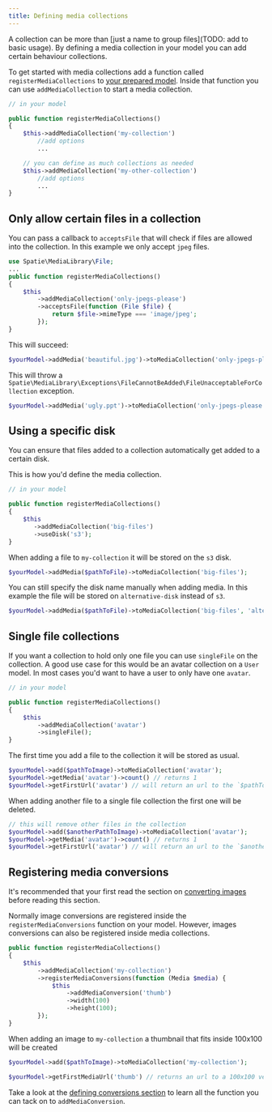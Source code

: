 ```yaml
---
title: Defining media collections
---
```


A collection can be more than [just a name to group files](TODO: add to basic usage). By defining a media collection in your model you can add certain behaviour collections.

To get started with media collections add a function called `registerMediaCollections` to [your prepared model](/laravel-medialibrary/v7/basic-usage/preparing-your-model). Inside that function you can use `addMediaCollection` to start  a media collection.

```php
// in your model

public function registerMediaCollections()
{
    $this->addMediaCollection('my-collection')
        //add options
        ...

    // you can define as much collections as needed
    $this->addMediaCollection('my-other-collection')
        //add options
        ...
}
```

## Only allow certain files in a collection

You can pass a callback to `acceptsFile` that will check if files are allowed into the collection. In this example we only accept `jpeg` files.

```php
use Spatie\MediaLibrary\File;
...
public function registerMediaCollections()
{
    $this
        ->addMediaCollection('only-jpegs-please')
        ->acceptsFile(function (File $file) {
            return $file->mimeType === 'image/jpeg';
        });
}
```

This will succeed:

```php
$yourModel->addMedia('beautiful.jpg')->toMediaCollection('only-jpegs-please');
```

This will throw a `Spatie\MediaLibrary\Exceptions\FileCannotBeAdded\FileUnacceptableForCollection` exception.

```php
$yourModel->addMedia('ugly.ppt')->toMediaCollection('only-jpegs-please');
```

## Using a specific disk

You can ensure that files added to a collection automatically get added to a certain disk.

This is how you'd define the media collection.

```php
// in your model

public function registerMediaCollections()
{
    $this
       ->addMediaCollection('big-files')
       ->useDisk('s3');
}
```

When adding a file to `my-collection` it will be stored on the `s3` disk.

```php
$yourModel->addMedia($pathToFile)->toMediaCollection('big-files');
```

You can still specify the disk name manually when adding media. In this example the file will be stored on `alternative-disk` instead of `s3`.

```php
$yourModel->addMedia($pathToFile)->toMediaCollection('big-files', 'alternative-disk');
```

## Single file collections

If you want a collection to hold only one file you can use `singleFile` on the collection. A good use case for this would be an avatar collection on a `User` model. In most cases you'd want to have a user to only have one `avatar`.

```php
// in your model

public function registerMediaCollections()
{
    $this
        ->addMediaCollection('avatar')
        ->singleFile();
}
```

The first time you add a file to the collection it will be stored as usual.

```php
$yourModel->add($pathToImage)->toMediaCollection('avatar');
$yourModel->getMedia('avatar')->count() // returns 1
$yourModel->getFirstUrl('avatar') // will return an url to the `$pathToImage` file
```

When adding another file to a single file collection the first one will be deleted.

```php
// this will remove other files in the collection
$yourModel->add($anotherPathToImage)->toMediaCollection('avatar');
$yourModel->getMedia('avatar')->count() // returns 1
$yourModel->getFirstUrl('avatar') // will return an url to the `$anotherPathToImage` file
```

## Registering media conversions

It's recommended that your first read the section on [converting images](/laravel-medialibrary/v7/converting-images/defining-conversions) before reading this section.

Normally image conversions are registered inside the `registerMediaConversions` function on your model. However, images conversions can also be registered inside media collections.

```php
public function registerMediaCollections()
{
    $this
        ->addMediaCollection('my-collection')
        ->registerMediaConversions(function (Media $media) {
            $this
                ->addMediaConversion('thumb')
                ->width(100)
                ->height(100);
        });
}
```

When adding an image to `my-collection` a thumbnail that fits inside 100x100 will be created

```php
$yourModel->add($pathToImage)->toMediaCollection('my-collection');

$yourModel->getFirstMediaUrl('thumb') // returns an url to a 100x100 version of the added image.
```

Take a look at the [defining conversions section](/laravel-medialibrary/v7/converting-images/defining-conversions) to learn all the function you can tack on to `addMediaConversion`.
